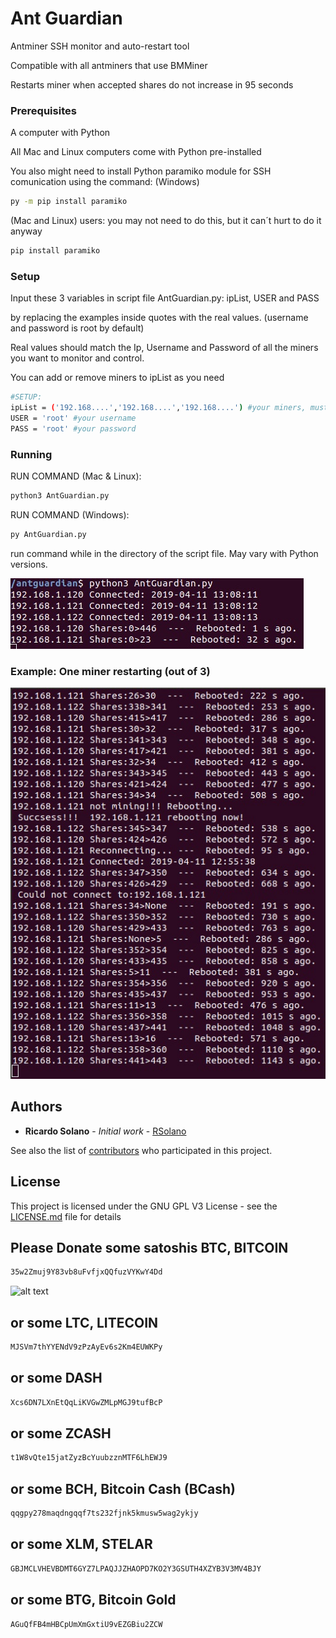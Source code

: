 # Ant Guardian

Antminer SSH monitor and auto-restart tool 

Compatible with all antminers that use BMMiner

Restarts miner when accepted shares do not increase in 95 seconds

### Prerequisites

A computer with Python

All Mac and Linux computers come with Python pre-installed

You also might need to install Python paramiko module for SSH comunication using the command:
(Windows)
```sh
py -m pip install paramiko
```
(Mac and Linux) users: you may not need to do this, but it can´t hurt to do it anyway
```sh
pip install paramiko
```
### Setup
Input these 3 variables in script file AntGuardian.py: ipList, USER and PASS 

by replacing the examples inside quotes with the real values. (username and password is root by default)

Real values should match the Ip, Username and Password of all the miners you want to monitor and control.

You can add or remove miners to ipList as you need
```sh
#SETUP:
ipList = ('192.168....','192.168....','192.168....') #your miners, must have the same root password
USER = 'root' #your username
PASS = 'root' #your password
```

### Running
RUN COMMAND (Mac & Linux): 
```sh 
python3 AntGuardian.py
```
RUN COMMAND (Windows):
```sh
py AntGuardian.py

```

run command while in the directory of the script file. May vary with Python versions.

![alt text](https://raw.githubusercontent.com/rsolano60/Examples/master/init.jpeg)

### Example: One miner restarting (out of 3)

![alt text](https://raw.githubusercontent.com/rsolano60/Examples/master/work.jpeg)

## Authors

* **Ricardo Solano** - *Initial work* - [RSolano](https://github.com/rsolano60)

See also the list of [contributors](https://github.com/rsolano60/AntGuardian/graphs/contributors) who participated in this project.

## License

This project is licensed under the GNU GPL V3 License - see the [LICENSE.md](LICENSE.md) file for details

## Please Donate some satoshis BTC, BITCOIN
```sh
35w2Zmuj9Y83vb8uFvfjxQQfuzVYKwY4Dd
```
![alt text](https://blockchain.info/qr?data=35w2Zmuj9Y83vb8uFvfjxQQfuzVYKwY4Dd&size=200)

## or some LTC, LITECOIN
```sh
MJSVm7thYYENdV9zPzAyEv6s2Km4EUWKPy
```
## or some DASH
```sh
Xcs6DN7LXnEtQqLiKVGwZMLpMGJ9tufBcP
```
## or some ZCASH
```sh
t1W8vQte15jatZyzBcYuubzznMTF6LhEWJ9
```
## or some BCH, Bitcoin Cash (BCash)
```sh
qqgpy278maqdngqqf7ts232fjnk5kmusw5wag2ykjy
```
## or some XLM, STELAR
```sh
GBJMCLVHEVBDMT6GYZ7LPAQJJZHAOPD7KO2Y3GSUTH4XZYB3V3MV4BJY
```
## or some BTG, Bitcoin Gold
```sh
AGuQfFB4mHBCpUmXmGxtiU9vEZGBiu2ZCW
```

